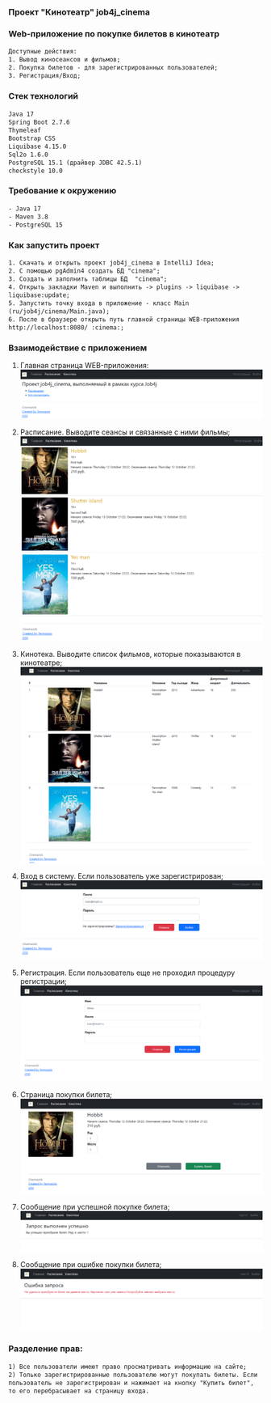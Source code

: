 ### Проект "Кинотеатр" job4j_cinema

### Web-приложение по покупке билетов в кинотеатр
    Доступные действия:
    1. Вывод киносеансов и фильмов;
    2. Покупка билетов - для зарегистрированных пользователей;
    3. Регистрация/Вход;

### Стек технологий
    Java 17
    Spring Boot 2.7.6
    Thymeleaf
    Bootstrap CSS
    Liquibase 4.15.0
    Sql2o 1.6.0
    PostgreSQL 15.1 (драйвер JDBC 42.5.1)
    checkstyle 10.0

### Требование к окружению
    - Java 17
    - Maven 3.8
    - PostgreSQL 15

### Как запустить проект
    1. Скачать и открыть проект job4j_cinema в IntelliJ Idea;
    2. С помощью pgAdmin4 создать БД "cinema";
    3. Cоздать и заполнить таблицы БД  "cinema";
    4. Открыть закладки Maven и выполнить -> plugins -> liquibase -> liquibase:update;
    5. Запустить точку входа в приложение - класс Main (ru/job4j/cinema/Main.java);
    6. После в браузере открыть путь главной страницы WEB-приложения http://localhost:8080/ :cinema:;

### Взаимодействие с приложением

1) Главная страница WEB-приложения:
![](img\main.png)


2) Расписание. Выводите сеансы и связанные с ними фильмы;
![](img\sessions.png)


3) Кинотека. Выводите список фильмов, которые показываются в кинотеатре;
![](img\films.png)


4) Вход в систему. Если пользователь уже зарегистрирован;
![](img\login.png) 


5) Регистрация. Если пользователь еще не проходил процедуру регистрации;
![](img\registration.png)


6) Страница покупки билета;
![](img\buy.png)


7) Сообщение при успешной покупке билета;
![](img\success_buying.png)


8) Сообщение при ошибке покупки билета;
![](img\error_buying.png)

### Разделение прав:
    1) Все пользователи имеют право просматривать информацию на сайте;
    2) Только зарегистрированные пользователю могут покупать билеты. Если пользователь не зарегистрирован и нажимает на кнопку "Купить билет", то его перебрасывает на страницу входа.